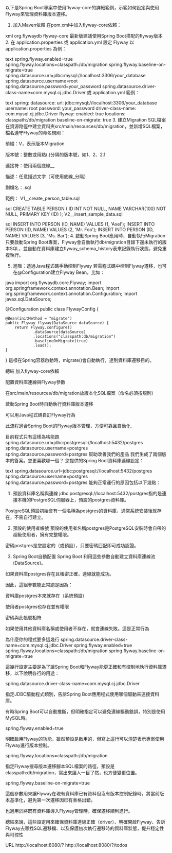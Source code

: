 以下是Spring Boot專案中使用flyway-core的詳細範例，示範如何設定與使用Flyway來管理資料庫版本遷移。

1. 加入Maven依賴
   在pom.xml中加入flyway-core依賴：

xml
<dependency>
<groupId>org.flywaydb</groupId>
<artifactId>flyway-core</artifactId>
<version>最新版建議使用Spring Boot搭配的flyway版本</version>
</dependency>
2. 在 application.properties 或 application.yml 設定 Flyway
   以 application.properties 為例：

text
spring.flyway.enabled=true
spring.flyway.locations=classpath:/db/migration
spring.flyway.baseline-on-migrate=true
spring.datasource.url=jdbc:mysql://localhost:3306/your_database
spring.datasource.username=root
spring.datasource.password=your_password
spring.datasource.driver-class-name=com.mysql.cj.jdbc.Driver
或 application.yml 範例：

text
spring:
datasource:
url: jdbc:mysql://localhost:3306/your_database
username: root
password: your_password
driver-class-name: com.mysql.cj.jdbc.Driver
flyway:
enabled: true
locations: classpath:/db/migration
baseline-on-migrate: true
3. 建立Migration SQL檔案
   在資源路徑中建立資料夾src/main/resources/db/migration，並新增SQL檔案，檔名遵守Flyway的命名規則：

前綴：V，表示版本Migration

版本號：整數或用點(.)分隔的版本號，如1、2、2.1

連接符：使用兩個底線__

描述：任意描述文字（可使用底線_分隔）

副檔名：.sql

範例：
V1__create_person_table.sql

sql
CREATE TABLE PERSON (
ID INT NOT NULL,
NAME VARCHAR(100) NOT NULL,
PRIMARY KEY (ID)
);
V2__insert_sample_data.sql

sql
INSERT INTO PERSON (ID, NAME) VALUES (1, 'Axel');
INSERT INTO PERSON (ID, NAME) VALUES (2, 'Mr. Foo');
INSERT INTO PERSON (ID, NAME) VALUES (3, 'Ms. Bar');
4. 啟動Spring Boot應用時，自動執行Migration
   只要啟動Spring Boot專案，Flyway會自動執行db/migration目錄下還未執行的版本SQL，並自動在資料庫建立flyway_schema_history表來記錄執行狀態，避免重複執行。

5. 進階：透過Java程式碼手動控制Flyway
   若需程式碼中控制Flyway遷移，也可在@Configuration建立Flyway Bean，比如：

java
import org.flywaydb.core.Flyway;
import org.springframework.context.annotation.Bean;
import org.springframework.context.annotation.Configuration;
import javax.sql.DataSource;

@Configuration
public class FlywayConfig {

    @Bean(initMethod = "migrate")
    public Flyway flyway(DataSource dataSource) {
        return Flyway.configure()
                .dataSource(dataSource)
                .locations("classpath:db/migration")
                .baselineOnMigrate(true)
                .load();
    }
}
這樣在Spring容器啟動時，migrate()會自動執行，達到資料庫遷移目的。

總結
加入flyway-core依賴

配置資料庫連線與Flyway參數

在src/main/resources/db/migration放版本化SQL檔案（命名必須按規則）

啟動Spring Boot時自動執行資料庫版本遷移

可以用Java程式碼自訂Flyway行為

此流程適合Spring Boot的Flyway版本管理，方便可靠且自動化.​


目前程式只有這樣為啥能跑 spring.datasource.url=jdbc:postgresql://localhost:5432/postgres spring.datasource.username=postgres spring.datasource.password=postgres
幫助改善我們的產品
我們生成了兩個版本的答案。您更喜歡哪一個？
您提供的Spring Boot資料庫連線設定：

text
spring.datasource.url=jdbc:postgresql://localhost:5432/postgres
spring.datasource.username=postgres
spring.datasource.password=postgres
能夠正常運行的原因包括以下幾點：

1. 預設資料庫名稱與連線
   jdbc:postgresql://localhost:5432/postgres指的是連接本機的PostgreSQL伺服器上，預設的postgres資料庫。

PostgreSQL預設初始會有一個名稱為postgres的資料庫，通常系統安裝後就存在，不需自行建立。

2. 預設的使用者帳號
   預設的使用者名稱postgres是PostgreSQL安裝時會自帶的超級使用者，擁有完整權限。

密碼postgres是您設定的（或預設），只要密碼匹配即可成功認證。

3. Spring Boot自動配置
   Spring Boot 利用這些參數自動建立資料庫連線池(DataSource)。

如果資料庫postgres存在且帳密正確，連線就能成功。

因此，這組參數能正常跑是因為：

資料庫postgres本來就存在（系統預設）

使用者postgres也存在並有權限

密碼與此帳號相符

如果使用其他資料庫名稱或使用者不存在，就會連線失敗。這是正常行為


為什麼你的程式要多這幾行
spring.datasource.driver-class-name=com.mysql.cj.jdbc.Driver
spring.flyway.enabled=true
spring.flyway.locations=classpath:/db/migration
spring.flyway.baseline-on-migrate=true

這幾行設定主要是為了讓Spring Boot和Flyway能更正確和有控制地執行資料庫遷移，以下說明各行的用途：

spring.datasource.driver-class-name=com.mysql.cj.jdbc.Driver

指定JDBC驅動程式類別，告訴Spring Boot應用程式使用哪個驅動來連接資料庫。

有時Spring Boot可以自動推斷，但明確指定可以避免連線驅動錯誤，特別是使用MySQL時。

spring.flyway.enabled=true

明確啟用Flyway的功能，雖然預設是啟用的，但寫上這行可以清楚表示專案使用Flyway進行版本控制。

spring.flyway.locations=classpath:/db/migration

指定Flyway搜尋版本遷移腳本SQL檔案的路徑，預設是classpath:db/migration，寫出來讓人一目了然，也方便變更位置。

spring.flyway.baseline-on-migrate=true

這個參數用來讓Flyway在現有資料庫已有資料但沒有版本控制紀錄時，將當前版本基準化，避免第一次遷移因已有表格出錯。

也適用於將既有資料庫導入Flyway管理時，確保遷移順利進行。

總結來說，這些設定用來確保資料庫連線正確（driver）、明確開啟Flyway、告訴Flyway去哪找SQL遷移檔、以及保護初次執行遷移時的資料庫狀態，提升穩定性與可控性


URL
http://localhost:8080/?
http://localhost:8080/?/todos
